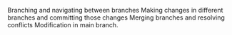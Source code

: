 Branching and navigating between branches
Making changes in different branches and committing those changes
Merging branches and resolving conflicts
Modification in main branch.